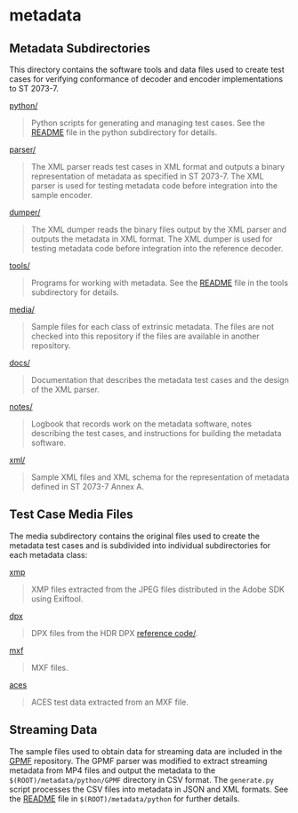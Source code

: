 # metadata

## Metadata Subdirectories

This directory contains the software tools and data files used to create test cases
for verifying conformance of decoder and encoder implementations to ST 2073-7.


[python/](./python)
> Python scripts for generating and managing test cases.
See the [README](./python/README.md) file in the python subdirectory for details.

[parser/](./parser)
> The XML parser reads test cases in XML format and outputs a binary representation of metadata
as specified in ST 2073-7. The XML parser is used for testing metadata code before integration
into the sample encoder.

[dumper/](./dumper)
> The XML dumper reads the binary files output by the XML parser and outputs the metadata in XML format.
The XML dumper is used for testing metadata code before integration into the reference decoder.

[tools/](./tools)
> Programs for working with metadata.
See the [README](./tools/README.md) file in the tools subdirectory for details.

[media/](./media)
> Sample files for each class of extrinsic metadata.
The files are not checked into this repository if the files are available in another repository.

[docs/](./docs)
> Documentation that describes the metadata test cases and the design of the XML parser.

[notes/](./notes)
> Logbook that records work on the metadata software, notes describing the test cases, and
instructions for building the metadata software.

[xml/](./xml)
> Sample XML files and XML schema for the representation of metadata defined in ST 2073-7 Annex A.


## Test Case Media Files

The media subdirectory contains the original files used to create the metadata test cases and
is subdivided into individual subdirectories for each metadata class:

[xmp](./media/xmp)
> XMP files extracted from the JPEG files distributed in the Adobe SDK using Exiftool.

[dpx](./media/dpx)
> DPX files from the HDR DPX [reference code/](https://github.com/SMPTE/smpte-31fs-hdrdpx).

[mxf](./media/mxf)
> MXF files.

[aces](./media/aces)
> ACES test data extracted from an MXF file.


## Streaming Data

The sample files used to obtain data for streaming data are included in the [GPMF](https://github.com/gopro/gpmf-parser.git) repository.
The GPMF parser was modified to extract streaming metadata from MP4 files and output the metadata to the `$(ROOT)/metadata/python/GPMF` directory
in CSV format. The `generate.py` script processes the CSV files into metadata in JSON and XML formats.
See the [README](./python/README.md) file in `$(ROOT)/metadata/python` for further details.

